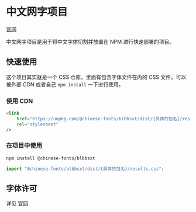 # 中文网字项目

[官网](https://chinese-font.netlify.app)

中文网字项目是用于将中文字体切割并放置在 NPM 进行快速部署的项目。

## 快速使用

这个项目其实就是一个 CSS 仓库，里面有包含字体文件在内的 CSS 文件，可以被外部 CDN 或者自己 `npm install` 一下进行使用。

### 使用 CDN

```html
<link
    href="https://unpkg.com/@chinese-fonts/blbbsxt/dist/{具体的包名}/results.css"
    rel="stylesheet"
/>
```

### 在项目中使用

```sh
npm install @chinese-fonts/blbbsxt
```

```ts
import "@chinese-fonts/blbbsxt/dist/{具体的包名}/results.css";
```

## 字体许可

详见 [官网](https://chinese-font.netlify.app/fonts/blbbsxt)
